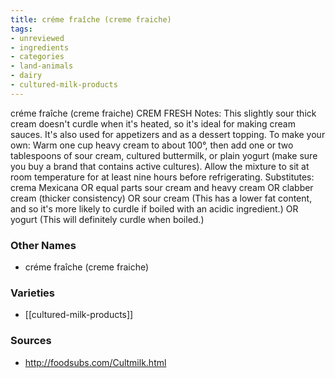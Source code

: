 ```yaml
---
title: créme fraîche (creme fraiche)
tags:
- unreviewed
- ingredients
- categories
- land-animals
- dairy
- cultured-milk-products
---
```

créme fraîche (creme fraiche) CREM FRESH Notes: This slightly sour thick cream doesn't curdle when it's heated, so it's ideal for making cream sauces. It's also used for appetizers and as a dessert topping. To make your own: Warm one cup heavy cream to about 100°, then add one or two tablespoons of sour cream, cultured buttermilk, or plain yogurt (make sure you buy a brand that contains active cultures). Allow the mixture to sit at room temperature for at least nine hours before refrigerating. Substitutes: crema Mexicana OR equal parts sour cream and heavy cream OR clabber cream (thicker consistency) OR sour cream (This has a lower fat content, and so it's more likely to curdle if boiled with an acidic ingredient.) OR yogurt (This will definitely curdle when boiled.)

### Other Names

* créme fraîche (creme fraiche)

### Varieties

* [[cultured-milk-products]]

### Sources
* http://foodsubs.com/Cultmilk.html
